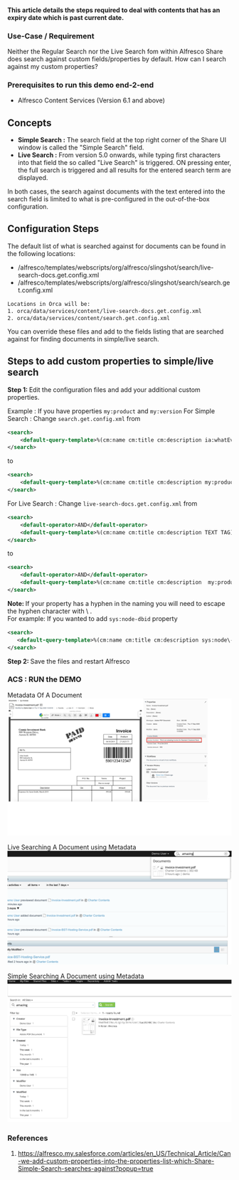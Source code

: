 #### This article details the steps required to deal with contents that has an expiry date which is past current date.

### Use-Case / Requirement
Neither the Regular Search nor the Live Search fom within Alfresco Share does search against custom fields/properties by default.  How can I search against my custom properties?

### Prerequisites to run this demo end-2-end

* Alfresco Content Services (Version 6.1 and above)

## Concepts

* <b>Simple Search :</b> The search field at the top right corner of the Share UI window is called the "Simple Search" field. 
* <b>Live Search :</b> From version 5.0 onwards, while typing first characters into that field the so called "Live Search" is triggered. ON pressing enter, the full search is triggered and all results for the entered search term are displayed.

In both cases, the search against documents with the text entered into the search field is limited to what is pre-configured in the out-of-the-box configuration.

## Configuration Steps
The default list of what is searched against for documents can be found in the following locations:

* /alfresco/templates/webscripts/org/alfresco/slingshot/search/live-search-docs.get.config.xml
* /alfresco/templates/webscripts/org/alfresco/slingshot/search/search.get.config.xml

```
Locations in Orca will be: 
1. orca/data/services/content/live-search-docs.get.config.xml
2. orca/data/services/content/search.get.config.xml
```

You can override these files and add to the fields listing that are searched against for finding documents in simple/live search.


## Steps to add custom properties to simple/live search

<b>Step 1: </b>Edit the configuration files and add your additional custom properties.  
    
Example : 
If you have properties `my:product` and `my:version`
For Simple Search : Change `search.get.config.xml` from
```xml
<search>
    <default-query-template>%(cm:name cm:title cm:description ia:whatEvent ia:descriptionEvent lnk:title lnk:description TEXT TAG)</default-query-template>
</search>
```
to
```xml
<search>
    <default-query-template>%(cm:name cm:title cm:description my:product my:version ia:whatEvent ia:descriptionEvent lnk:title lnk:description TEXT TAG)</default-query-template>
</search>
```
For Live Search : Change `live-search-docs.get.config.xml` from
```xml
<search>
    <default-operator>AND</default-operator>
    <default-query-template>%(cm:name cm:title cm:description TEXT TAG)</default-query-template>
</search>
```
to
```xml
<search>
    <default-operator>AND</default-operator>
    <default-query-template>%(cm:name cm:title cm:description  my:product my:version TEXT TAG)</default-query-template>
</search>
```

<b>Note: </b> If your property has a hyphen in the naming you will need to escape the hyphen character with \ .  
For example: If you wanted to add `sys:node-dbid` property
```xml
<search>
   <default-query-template>%(cm:name cm:title cm:description sys:node\-dbid ia:whatEvent ia:descriptionEvent lnk:title lnk:description TEXT TAG)</default-query-template>
</search>
```

<b>Step 2: </b> Save the files and restart Alfresco

### ACS : RUN the DEMO

Metadata Of A Document
![document-metadata-image](assets/1.png)

Live Searching A Document using Metadata
![live-search-image](assets/2.png)

Simple Searching A Document using Metadata
![simple-search-image](assets/3.png)


### References
1. https://alfresco.my.salesforce.com/articles/en_US/Technical_Article/Can-we-add-custom-properties-into-the-properties-list-which-Share-Simple-Search-searches-against?popup=true